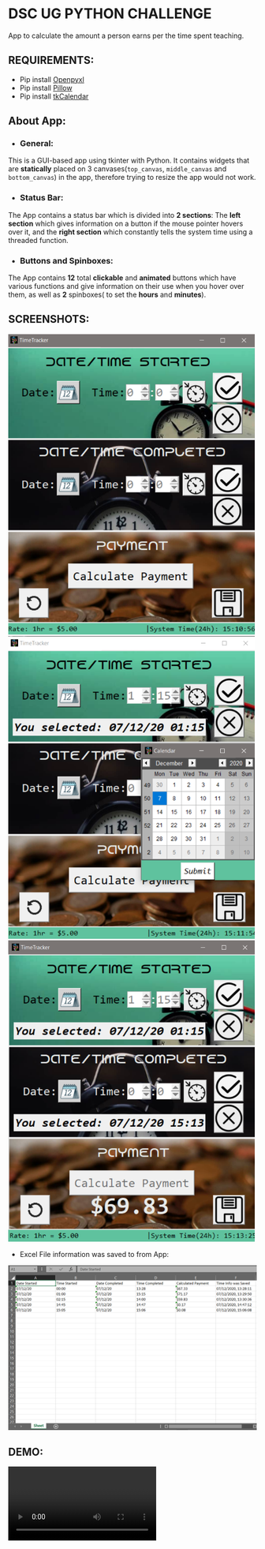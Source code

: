 # DSC UG PYTHON CHALLENGE

App to calculate the amount a person earns per
the time spent teaching.

## REQUIREMENTS:
- Pip install [Openpyxl](https://pypi.org/project/openpyxl/)
- Pip install [Pillow](https://pypi.org/project/Pillow/)
- Pip install [tkCalendar](https://pypi.org/project/tkcalendar/1.1.5/)


## About App:
- ### General:
This is a GUI-based app using tkinter with Python. It contains widgets that are <b>statically</b>
placed on 3 canvases(`top_canvas`, `middle_canvas` and `bottom_canvas`) in the app, therefore trying
to resize the app would not work.

- ### Status Bar:
The App contains a status bar which is divided into **2 sections**: The **left
section** which gives information on a button if the mouse pointer hovers over it, and the **right section** which 
constantly tells the system time using a threaded function.

- ### Buttons and Spinboxes:
The App contains **12** total **clickable** and **animated** buttons which have various functions
and give information on their use when you hover over them,
as well as **2** spinboxes( to set the **hours** and **minutes**).
    

 




## SCREENSHOTS:
<img src = "images/ss1.png" width = 500>

<img src = "images/ss2.png" width = 500>

<img src = "images/ss3.png" width = 500>

- Excel File information was saved to from App:
<img src = "images/ss_saved_info_excel.png" width = 600>


## DEMO:
![AppDemo](images/bb_black.mp4)